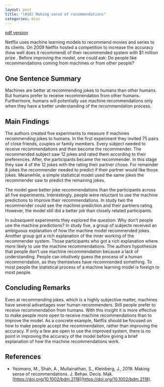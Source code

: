 ```yaml
---
layout: post
title: "(#18) Making sense of recommendations"
categories: misc
---
```


[pdf version](https://jjgecon.github.io/files/opecon_pdfs/18.pdf)

Netflix uses machine learning models to recommend movies and series to its clients. On 2009 Netflix hosted a competition to increase the accuracy (how well does it recommend) of their recommended system with $1 million prize . Before improving the model, one could ask: Do people like recommendations coming from machines or from other people?

## One Sentence Summary

Machines are better at recommending jokes to humans than other humans. But humans prefer to receive recommendation from other humans. Furthermore, humans will potentially use machine recommendations only when they have a better understanding of  the recommendation process.

## Main Findings

The authors created five experiments to measure if machines recommending jokes to humans. In the first experiment they invited 75 pairs of close friends, couples or family members. Every subject needed to receive recommendations and then become the recommender. The recommended subject saw 12 jokes and rated them according to their preferences. After, the participants became the recommender. In this stage they saw 4 of the 12 jokes with the rating their partner chose. For remainder 8 jokes the recommender needed to predict if their partner would like those jokes. Meanwhile, a simple statistical model used the same  jokes the recommender saw to predict  the remaining jokes.

The model gave better joke recommendations than the participants across all five experiments. Interestingly, people were reluctant to use the machine predictions to improve their recommendations. In study two the recommender could see the machine prediction and their partners rating. However, the model still did a better job than closely related participants.

In subsequent experiments they explored the question: Why don’t people use the machine predictions? In study five, a group of subjects received an ambiguous explanation of how the machine model recommended jokes. Another group got a rich explanation of the inner working of the recommender system. Those participants who got a rich explanation where more likely to use the machine recommendations. The authors hypothesize that people don’t use machine recommendation because a lack of understanding. People can intuitively guess the process of a human recommendation, as they themselves have recommended something. To most people the statistical process of a machine learning model is foreign to most people.

## Concluding Remarks

Even at recommending jokes, which is a highly subjective matter, machines have several advantages over human recommenders. Still people prefer to receive recommendation from humans. With this insight it is more effective to make people more open to receive machine recommendations than to improve the model. As a concrete example, Netflix should be focused on how to make people accept the recommendation, rather than improving the accuracy. If only a few are open to use the improved system, there is no point in improving the accuracy of the model before giving a brief explanation of how the machine recommendations work. 

## References

* Yeomans, M., Shah, A., Mullainathan, S., Kleinberg, J., 2019. Making sense of recommendations. J. Behav. Decis. Mak. [https://doi.org/10.1002/bdm.2118](https://doi.org/10.1002/bdm.2118).


